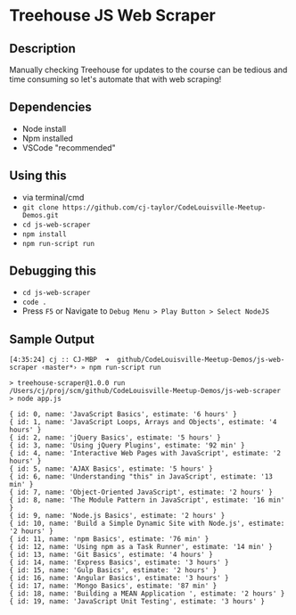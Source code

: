 # Treehouse JS Web Scraper 

## Description 
Manually checking Treehouse for updates to the course can be tedious and time consuming so let's automate that with web scraping!

## Dependencies
- Node install 
- Npm installed
- VSCode "recommended" 

## Using this 
- via terminal/cmd
- `git clone https://github.com/cj-taylor/CodeLouisville-Meetup-Demos.git`
- `cd js-web-scraper`
- `npm install`
- `npm run-script run`

## Debugging this 
- `cd js-web-scraper` 
- `code .`
- Press `F5` or Navigate to `Debug Menu > Play Button > Select NodeJS`

## Sample Output 
```
[4:35:24] cj :: CJ-MBP  ➜  github/CodeLouisville-Meetup-Demos/js-web-scraper ‹master*› » npm run-script run

> treehouse-scraper@1.0.0 run /Users/cj/proj/scm/github/CodeLouisville-Meetup-Demos/js-web-scraper
> node app.js

{ id: 0, name: 'JavaScript Basics', estimate: '6 hours' }
{ id: 1, name: 'JavaScript Loops, Arrays and Objects', estimate: '4 hours' }
{ id: 2, name: 'jQuery Basics', estimate: '5 hours' }
{ id: 3, name: 'Using jQuery Plugins', estimate: '92 min' }
{ id: 4, name: 'Interactive Web Pages with JavaScript', estimate: '2 hours' }
{ id: 5, name: 'AJAX Basics', estimate: '5 hours' }
{ id: 6, name: 'Understanding "this" in JavaScript', estimate: '13 min' }
{ id: 7, name: 'Object-Oriented JavaScript', estimate: '2 hours' }
{ id: 8, name: 'The Module Pattern in JavaScript', estimate: '16 min' }
{ id: 9, name: 'Node.js Basics', estimate: '2 hours' }
{ id: 10, name: 'Build a Simple Dynamic Site with Node.js', estimate: '2 hours' }
{ id: 11, name: 'npm Basics', estimate: '76 min' }
{ id: 12, name: 'Using npm as a Task Runner', estimate: '14 min' }
{ id: 13, name: 'Git Basics', estimate: '4 hours' }
{ id: 14, name: 'Express Basics', estimate: '3 hours' }
{ id: 15, name: 'Gulp Basics', estimate: '2 hours' }
{ id: 16, name: 'Angular Basics', estimate: '3 hours' }
{ id: 17, name: 'Mongo Basics', estimate: '87 min' }
{ id: 18, name: 'Building a MEAN Application ', estimate: '2 hours' }
{ id: 19, name: 'JavaScript Unit Testing', estimate: '3 hours' }
```